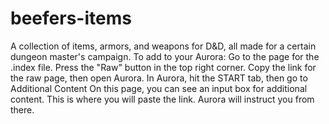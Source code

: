# beefers-items
A collection of items, armors, and weapons for D&D, all made for a certain dungeon master's campaign. To add to your Aurora:
Go to the page for the .index file.
Press the "Raw" button in the top right corner.
Copy the link for the raw page, then open Aurora.
In Aurora, hit the START tab, then go to Additional Content
On this page, you can see an input box for additional content. This is where you will paste the link.
Aurora will instruct you from there.
